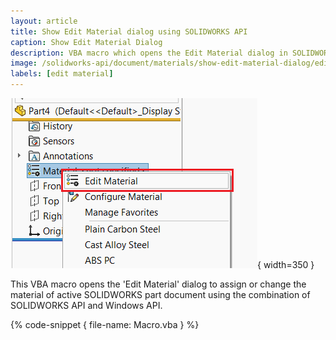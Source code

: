 ```yaml
---
layout: article
title: Show Edit Material dialog using SOLIDWORKS API
caption: Show Edit Material Dialog
description: VBA macro which opens the Edit Material dialog in SOLIDWORKS part documents using SOLIDWORKS API and Windows API
image: /solidworks-api/document/materials/show-edit-material-dialog/edit-material-command.png
labels: [edit material]
---
```

![Edit material menu command in SOLIDWORKS part](edit-material-command.png){ width=350 }

This VBA macro opens the 'Edit Material' dialog to assign or change the material of active SOLIDWORKS part document using the combination of SOLIDWORKS API and Windows API.

{% code-snippet { file-name: Macro.vba } %}
